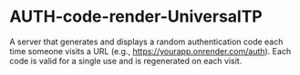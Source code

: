 # AUTH-code-render-UniversalTP
A server that generates and displays a random authentication code each time someone visits a URL (e.g., https://yourapp.onrender.com/auth). Each code is valid for a single use and is regenerated on each visit.
